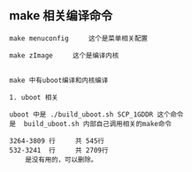 
## make 相关编译命令

	make menuconfig		这个是菜单相关配置

	make zImage		这个是编译内核 


	make 中有uboot编译和内核编译

	1. uboot 相关
	
	uboot 中是 ./build_uboot.sh SCP_1GDDR 这个命令
	是  build_uboot.sh 内部自己调用相关的make命令 

	3264-3809 行  	共 545行
	532-3241  行		共 2709行 
		是没有用的，可以删除。
	




